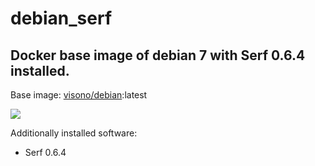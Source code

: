 # debian_serf
## Docker base image of debian 7 with Serf 0.6.4 installed.

Base image: [visono/debian][1]:latest

[![](https://badge.imagelayers.io/visono/debian_serf:latest.svg)](https://imagelayers.io/?images=visono/debian_serf:latest 'Get your own badge on imagelayers.io')

Additionally installed software:

- Serf 0.6.4


  [1]: https://registry.hub.docker.com/u/visono/debian/

